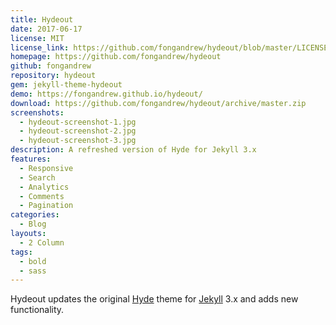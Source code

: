 ```yaml
---
title: Hydeout
date: 2017-06-17
license: MIT
license_link: https://github.com/fongandrew/hydeout/blob/master/LICENSE.md
homepage: https://github.com/fongandrew/hydeout
github: fongandrew
repository: hydeout
gem: jekyll-theme-hydeout
demo: https://fongandrew.github.io/hydeout/
download: https://github.com/fongandrew/hydeout/archive/master.zip
screenshots:
  - hydeout-screenshot-1.jpg
  - hydeout-screenshot-2.jpg
  - hydeout-screenshot-3.jpg
description: A refreshed version of Hyde for Jekyll 3.x
features:
  - Responsive
  - Search
  - Analytics
  - Comments
  - Pagination
categories:
  - Blog
layouts:
  - 2 Column
tags:
  - bold
  - sass
---
```


Hydeout updates the original [Hyde](https://github.com/poole/hyde)
theme for [Jekyll](http://jekyllrb.com) 3.x and adds new functionality.
